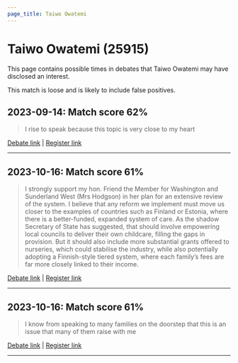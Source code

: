 ```yaml
---
page_title: Taiwo Owatemi
---
```


# Taiwo Owatemi  (25915)

This page contains possible times in debates that Taiwo Owatemi may have disclosed an interest.

This match is loose and is likely to include false positives. 



## 2023-09-14: Match score 62%

>I rise to speak because this topic is very close to my heart

[Debate link](https://www.theyworkforyou.com/debates/?id=2023-09-14a.1064.0) | [Register link](https://www.theyworkforyou.com/mp/25915/register)


---



## 2023-10-16: Match score 61%

>I strongly support my hon. Friend the Member for Washington and Sunderland West (Mrs Hodgson) in her plan for an extensive review of the system. I believe that any reform we implement must move us closer to  the examples of countries such as Finland or Estonia, where there is a better-funded, expanded system of care. As the shadow Secretary of State has suggested, that should involve empowering local councils to deliver their own childcare, filling the gaps in provision. But it should also include more substantial grants offered to nurseries, which could stabilise the industry, while also potentially adopting a Finnish-style tiered system, where each family’s fees are far more closely linked to their income.

[Debate link](https://www.theyworkforyou.com/debates/?id=2023-10-16b.130.0) | [Register link](https://www.theyworkforyou.com/mp/25915/register)


---



## 2023-10-16: Match score 61%

>I know from speaking to many families on the doorstep that this is an issue that many of them raise with me

[Debate link](https://www.theyworkforyou.com/debates/?id=2023-10-16b.130.0) | [Register link](https://www.theyworkforyou.com/mp/25915/register)


---

